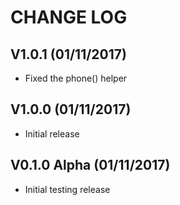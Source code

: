 CHANGE LOG
==========

## V1.0.1 (01/11/2017)

* Fixed the phone() helper

## V1.0.0 (01/11/2017)

* Initial release

## V0.1.0 Alpha (01/11/2017)

* Initial testing release
